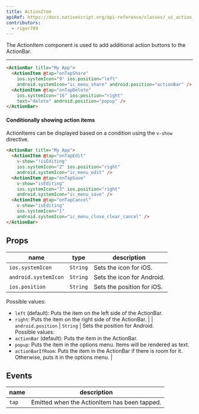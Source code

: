 ```yaml
---
title: ActionItem
apiRef: https://docs.nativescript.org/api-reference/classes/_ui_action_bar_.actionitem
contributors:
  - rigor789
---
```

The ActionItem component is used to add additional action buttons to the ActionBar.

* * *

```html
<ActionBar title="My App">
  <ActionItem @tap="onTapShare"
    ios.systemIcon="9" ios.position="left"
    android.systemIcon="ic_menu_share" android.position="actionBar" />
  <ActionItem @tap="onTapDelete"
    ios.systemIcon="16" ios.position="right"
    text="delete" android.position="popup" />
</ActionBar>
```

#### Conditionally showing action items

ActionItems can be displayed based on a condition using the `v-show` directive.

```html
<ActionBar title="My App">
  <ActionItem @tap="onTapEdit"
    v-show="!isEditing"
    ios.systemIcon="2" ios.position="right"
    android.systemIcon="ic_menu_edit" />
  <ActionItem @tap="onTapSave"
    v-show="isEditing"
    ios.systemIcon="3" ios.position="right"
    android.systemIcon="ic_menu_save" />
  <ActionItem @tap="onTapCancel"
    v-show="isEditing"
    ios.systemIcon="1"
    android.systemIcon="ic_menu_close_clear_cancel" />
</ActionBar>
```

## Props

| name                 | type     | description                                                                                                                                                                                                                                                                                                         |
| -------------------- | -------- | ------------------------------------------------------------------------------------------------------------------------------------------------------------------------------------------------------------------------------------------------------------------------------------------------------------------- |
| `ios.systemIcon`     | `String` | Sets the icon for iOS.                                                                                                                                                                                                                                                                                              |
| `android.systemIcon` | `String` | Sets the icon for Android.                                                                                                                                                                                                                                                                                          |
| `ios.position`       | `String` | Sets the position for iOS.  
Possible values:  
- `left` (default): Puts the item on the left side of the ActionBar.  
- `right`: Puts the item on the right side of the ActionBar.                                                                                                                                 |
| `android.position`   | `String` | Sets the position for Android.  
Possible values:  
- `actionBar` (default): Puts the item in the ActionBar.  
- `popup`: Puts the item in the options menu. Items will be rendered as text.  
- `actionBarIfRoom`: Puts the item in the ActionBar if there is room for it. Otherwise, puts it in the options menu. |

## Events

| name  | description                                  |
| ----- | -------------------------------------------- |
| `tap` | Emitted when the ActionItem has been tapped. |
